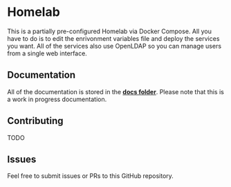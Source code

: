 # Homelab

This is a partially pre-configured Homelab via Docker Compose. All you have to do is to edit the enrivonment variables file and deploy the services you want. All of the services also use OpenLDAP so you can manage users from a single web interface.

## Documentation

All of the documentation is stored in the [**docs folder**](docs/README.md). Please note that this is a work in progress documentation. 

## Contributing

TODO

## Issues

Feel free to submit issues or PRs to this GitHub repository.


